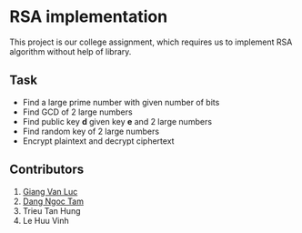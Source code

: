 # RSA implementation
This project is our college assignment, which requires us to implement RSA algorithm without help of library.
## Task
+ Find a large prime number with given number of bits
+ Find GCD of 2 large numbers
+ Find public key **d** given key **e** and 2 large numbers
+ Find random key of 2 large numbers
+ Encrypt plaintext and decrypt ciphertext
## Contributors
1. [Giang Van Luc](https://github.com/navcul3108)
2. [Dang Ngoc Tam](https://github.com/dangngoctam00)
3. Trieu Tan Hung
4. Le Huu Vinh

